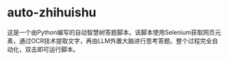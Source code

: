 # auto-zhihuishu
这是一个由Python编写的自动智慧树答题脚本。该脚本使用Selenium获取网页元素，通过OCR技术提取文字，再由LLM外置大脑进行思考答题。整个过程完全自动化，双击即可运行脚本。
